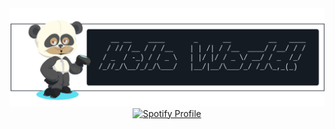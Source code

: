 <div align="center">
    <img src="banner.png" alt="My Banner" width="600" /><br/>
    <a href="https://github.com/kittinan/spotify-github-profile">
        <img src="https://spotify-github-profile.kittinanx.com/api/view.svg?uid=r8kwhz80qrrvktbjqra9xe8ag&cover_image=true&theme=natemoo-re&show_offline=false&background_color=121212&interchange=true&bar_color=53b14f&bar_color_cover=true" alt="Spotify Profile" />
    </a>
</div>

